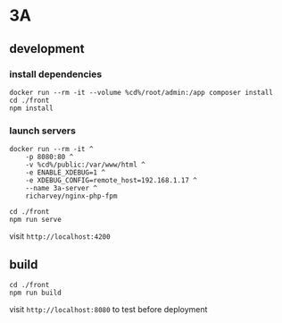 # 3A


## development

### install dependencies
```
docker run --rm -it --volume %cd%/root/admin:/app composer install
cd ./front
npm install
```

### launch servers
```
docker run --rm -it ^
    -p 8080:80 ^
    -v %cd%/public:/var/www/html ^
    -e ENABLE_XDEBUG=1 ^
    -e XDEBUG_CONFIG=remote_host=192.168.1.17 ^
    --name 3a-server ^
    richarvey/nginx-php-fpm
```
```
cd ./front
npm run serve
```

visit `http://localhost:4200`


## build
```
cd ./front
npm run build
```

visit `http://localhost:8080` to test before deployment
